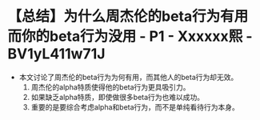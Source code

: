 # 【总结】为什么周杰伦的beta行为有用而你的beta行为没用 - P1 - Xxxxxx熙 - BV1yL411w71J

-   本文讨论了周杰伦的beta行为为何有用，而其他人的beta行为却无效。
    1.  周杰伦的alpha特质使得他的beta行为更具吸引力。
    2.  如果缺乏alpha特质，即使做很多beta行为也难以成功。
    3.  重要的是要综合考虑alpha和beta行为，而不是单纯看待行为本身。